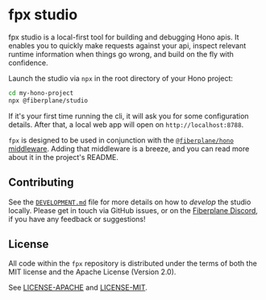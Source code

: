 # fpx studio

fpx studio is a local-first tool for building and debugging Hono apis. It enables you to quickly make requests against your api, inspect relevant runtime information when things go wrong, and build on the fly with confidence.

Launch the studio via `npx` in the root directory of your Hono project:

```sh
cd my-hono-project
npx @fiberplane/studio
```

If it's your first time running the cli, it will ask you for some configuration details. After that, a local web app will open on `http://localhost:8788`.

`fpx` is designed to be used in conjunction with the [`@fiberplane/hono` middleware](https://www.npmjs.com/package/@fiberplane/hono). Adding that middleware is a breeze, and you can read more about it in the project's README.

## Contributing

See the [`DEVELOPMENT.md`](./DEVELOPMENT.md) file for more details on how to _develop_ the studio locally. Please get in touch via GitHub issues, or on the [Fiberplane Discord](https://discord.com/invite/cqdY6SpfVR), if you have any feedback or suggestions!

## License

All code within the `fpx` repository is distributed under the terms of
both the MIT license and the Apache License (Version 2.0).

See [LICENSE-APACHE](LICENSE-APACHE) and [LICENSE-MIT](LICENSE-MIT).

